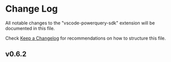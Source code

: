 # Change Log

All notable changes to the "vscode-powerquery-sdk" extension will be documented in this file.

Check [Keep a Changelog](http://keepachangelog.com/) for recommendations on how to structure this file.

## v0.6.2

<TODO>
